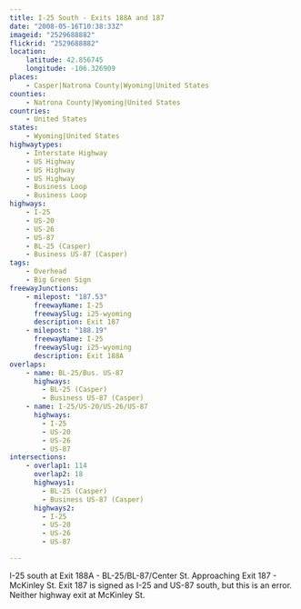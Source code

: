 ```yaml
---
title: I-25 South - Exits 188A and 187
date: "2008-05-16T10:38:33Z"
imageid: "2529688882"
flickrid: "2529688882"
location:
    latitude: 42.856745
    longitude: -106.326909
places:
    - Casper|Natrona County|Wyoming|United States
counties:
    - Natrona County|Wyoming|United States
countries:
    - United States
states:
    - Wyoming|United States
highwaytypes:
    - Interstate Highway
    - US Highway
    - US Highway
    - US Highway
    - Business Loop
    - Business Loop
highways:
    - I-25
    - US-20
    - US-26
    - US-87
    - BL-25 (Casper)
    - Business US-87 (Casper)
tags:
    - Overhead
    - Big Green Sign
freewayJunctions:
    - milepost: "187.53"
      freewayName: I-25
      freewaySlug: i25-wyoming
      description: Exit 187
    - milepost: "188.19"
      freewayName: I-25
      freewaySlug: i25-wyoming
      description: Exit 188A
overlaps:
    - name: BL-25/Bus. US-87
      highways:
        - BL-25 (Casper)
        - Business US-87 (Casper)
    - name: I-25/US-20/US-26/US-87
      highways:
        - I-25
        - US-20
        - US-26
        - US-87
intersections:
    - overlap1: 114
      overlap2: 18
      highways1:
        - BL-25 (Casper)
        - Business US-87 (Casper)
      highways2:
        - I-25
        - US-20
        - US-26
        - US-87

---
```

I-25 south at Exit 188A - BL-25/BL-87/Center St.  Approaching Exit 187 - McKinley St.  Exit 187 is signed as I-25 and US-87 south, but this is an error.  Neither highway exit at McKinley St.